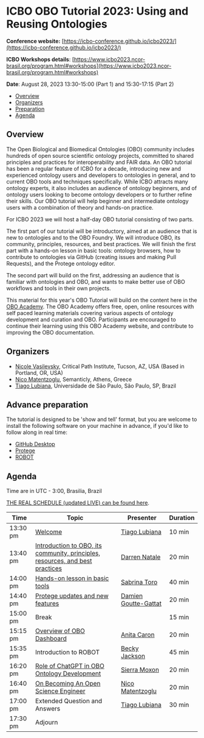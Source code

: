 # ICBO OBO Tutorial 2023: Using and Reusing Ontologies

**Conference website:** [https://icbo-conference.github.io/icbo2023/](https://icbo-conference.github.io/icbo2023/)  

**ICBO Workshops details**: [https://www.icbo2023.ncor-brasil.org/program.html#workshops](https://www.icbo2023.ncor-brasil.org/program.html#workshops)    

**Date**: August 28, 2023 13:30-15:00	(Part 1) and 15:30-17:15 (Part 2) 


- [Overview](#overview)
- [Organizers](#organizers)
- [Preparation](#preparation)
- [Agenda](#agenda)

<a name="overview"></a>

## Overview

The Open Biological and Biomedical Ontologies (OBO) community includes hundreds of open source scientific ontology projects, 
committed to shared principles and practices for interoperability and FAIR data. An OBO tutorial has been a regular feature of ICBO for a decade, introducing new and experienced ontology users and developers to ontologies in general, and to current OBO tools and techniques specifically. While ICBO attracts many ontology experts, it also includes an audience of ontology beginners, and of ontology users looking to become ontology developers or to further refine their skills. Our OBO tutorial will help beginner and intermediate ontology users with a combination of theory and hands-on practice.

For ICBO 2023 we will host a half-day OBO tutorial consisting of two parts.

The first part of our tutorial will be introductory, aimed at an audience that is new to ontologies and to the OBO Foundry. 
We will introduce OBO, its community, principles, resources, and best practices. 
We will finish the first part with a hands-on lesson in basic tools: ontology browsers, how to contribute to ontologies via 
GitHub (creating issues and making Pull Requests), and the Protege ontology editor.

The second part will build on the first, addressing an audience that is familiar with ontologies and OBO, and wants to make better use of 
OBO workflows and tools in their own projects. 

This material for this year's OBO Tutorial will build on the content here in the [OBO Academy](https://oboacademy.github.io/obook/). 
The OBO Academy offers free, open, online resources with self paced learning materials covering various aspects of ontology development and 
curation and OBO. Participants are encouraged to continue their learning using this OBO Academy website, and contribute to improving the 
OBO documentation.

<a name="organizers"></a>

## Organizers

- [Nicole Vasilevsky](https://orcid.org/0000-0001-5208-3432), Critical Path Institute, Tucson, AZ, USA (Based in Portland, OR, USA)
- [Nico Matentzoglu](https://orcid.org/0000-0002-7356-1779), Semanticly, Athens, Greece
- [Tiago Lubiana](https://orcid.org/0000-0003-2473-2313), Universidade de São Paulo, São Paulo, SP, Brazil

<a name="preparation"></a>

## Advance preparation

The tutorial is designed to be 'show and tell' format, but you are welcome to install the following software on your machine in advance, if you'd like to follow along in real time:  

- [GitHub Desktop](https://oboacademy.github.io/obook/reference/github-desktop/)
- [Protege](https://oboacademy.github.io/obook/howto/install-protege/)
- [ROBOT](http://robot.obolibrary.org/)

<a name="agenda"></a>

## Agenda

Time are in UTC - 3:00, Brasilia, Brazil

[THE REAL SCHEDULE (updated LIVE) can be found here](https://docs.google.com/document/d/1Ak54Rv5kZSwCjV1misAxIanq0TLYjh82X4EhFJk-hw8/edit).

| Time | Topic | Presenter | Duration |
| ----------- | ---- | ---- | ---- |
| 13:30 pm  | [Welcome](https://docs.google.com/presentation/d/1Vr9-4-jOVk1rVRl0b7MSlEbc5BUan-V8vOpk5SyWZUg) | [Tiago Lubiana](https://orcid.org/0000-0003-2473-2313) | 10 min |
| 13:40 pm | [Introduction to OBO, its community, principles, resources, and best practices](https://docs.google.com/presentation/d/1vyzC91ZUDSY7CQ0uYj9o9ehvsJlI8KMi/edit?usp=drive_link) | [Darren Natale](https://orcid.org/0000-0001-5809-9523) | 20 min |
| 14:00 pm | [Hands-on lesson in basic tools](https://docs.google.com/document/d/1F5_UQHgVuQX-_LpKCeY3GmvaBwWmtEBOeT-wN_s5i7E/edit) | [Sabrina Toro](https://orcid.org/0000-0002-4142-7153) | 40 min |
| 14:40 pm | [Protege updates and new features](https://docs.google.com/presentation/d/1sS3dcRMQi2oStzgvadyfqpzxBueGe4_8i2RiWYZzpAk/edit#slide=id.ge3274b8b16_2_8) | [Damien Goutte-Gattat](https://orcid.org/0000-0002-6095-8718) | 20 min |
| 15:00 pm | Break | | 15 min |
| 15:15 pm | [Overview of OBO Dashboard](https://docs.google.com/presentation/d/1N-_QARTTVI4pthl7SCH3U1h2s9KumLmCQqS6x8JeOw0/) | [Anita Caron](https://orcid.org/0000-0002-6523-4866) | 20 min |
| 15:35 pm | Introduction to ROBOT | [Becky Jackson](https://orcid.org/0000-0003-4871-5569) | 45 min |
| 16:20 pm | [Role of ChatGPT in OBO Ontology Development](https://docs.google.com/presentation/d/1aWDR6pBXUTyy-5EQ2fOAnDaklP4gr_zivU7fL-UZ4JE/)  | [Sierra Moxon](https://orcid.org/0000-0002-7356-1779) | 20 min |
| 16:40 pm | [On Becoming An Open Science Engineer](https://docs.google.com/presentation/d/10pRosys0P1-7uzqb7W43zqwzCnvh9sbcitoX2u88oTQ/edit#slide=id.g277a6b5340f_0_342) | [Nico Matentzoglu](https://orcid.org/0000-0002-7356-1779)  | 20 min |
| 17:00 pm | Extended Question and Answers | [Tiago Lubiana](https://orcid.org/0000-0003-2473-2313) | 30 min |
| 17:30 pm | Adjourn |


